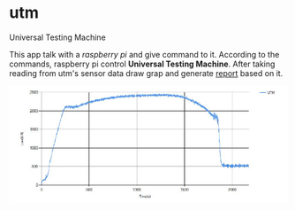 # utm
Universal Testing Machine 

This app talk with a *raspberry pi* and give command to it. According to the commands, raspberry pi control **Universal Testing Machine**. 
After taking reading from utm's sensor data draw grap and generate [report](https://github.com/khabib97/utm/blob/master/report-output.xlsx) based on it.

![utm image output](https://github.com/khabib97/utm/blob/master/image-output.jpg)


